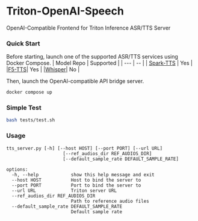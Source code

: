 # Triton-OpenAI-Speech
OpenAI-Compatible Frontend for Triton Inference ASR/TTS Server

### Quick Start
Before starting, launch one of the supported ASR/TTS services using Docker Compose.
| Model Repo | Supported |
| --- |  -- |
| [Spark-TTS](https://github.com/SparkAudio/Spark-TTS/tree/main/runtime/triton_trtllm) | Yes |
|[F5-TTS](https://github.com/SWivid/F5-TTS/tree/main/src/f5_tts/runtime/triton_trtllm)| Yes |
|[Whisper](https://github.com/k2-fsa/sherpa/tree/master/triton/whisper)| No |

Then, launch the OpenAI-compatible API bridge server.
```sh
docker compose up
```

### Simple Test
```sh
bash tests/test.sh
```
### Usage

```
tts_server.py [-h] [--host HOST] [--port PORT] [--url URL]
                     [--ref_audios_dir REF_AUDIOS_DIR]
                     [--default_sample_rate DEFAULT_SAMPLE_RATE]

options:
  -h, --help            show this help message and exit
  --host HOST           Host to bind the server to
  --port PORT           Port to bind the server to
  --url URL             Triton server URL
  --ref_audios_dir REF_AUDIOS_DIR
                        Path to reference audio files
  --default_sample_rate DEFAULT_SAMPLE_RATE
                        Default sample rate
```